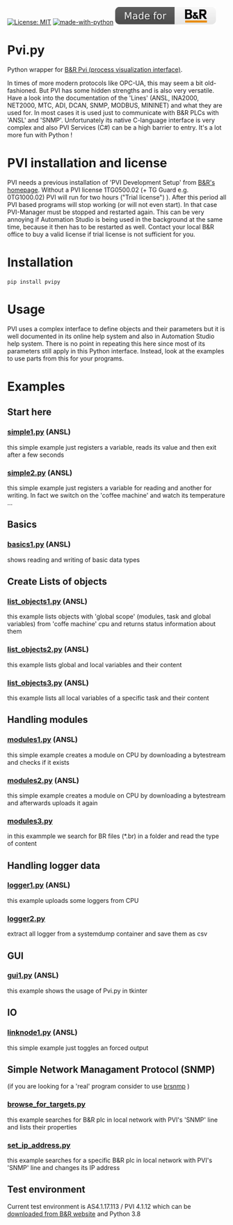 [![License: MIT](https://img.shields.io/badge/License-MIT-yellow.svg)](https://opensource.org/licenses/MIT)
[![made-with-python](https://img.shields.io/badge/Made%20with-Python-1f425f.svg)](https://www.python.org/)
[![Made For B&R](https://github.com/hilch/BandR-badges/blob/main/Made-For-BrAutomation.svg)](https://www.br-automation.com)

# Pvi.py
Python wrapper for [B&amp;R Pvi (process visualization interface)](https://www.br-automation.com/en/products/software/automation-software/automation-netpvi/).

In times of more modern protocols like OPC-UA, this may seem a bit old-fashioned. 
But PVI has some hidden strengths and is also very versatile. 
Have a look into the documentation of the 'Lines' (ANSL, INA2000, NET2000, MTC, ADI, DCAN, SNMP, MODBUS, MININET) and what they are used for.
In most cases it is used just to communicate with B&R PLCs with 'ANSL' and 'SNMP'.
Unfortunately its native C-language interface is very complex and also PVI Services (C#) can be a high barrier to entry.
It's a lot more fun with Python !

# PVI installation and license
PVI needs a previous installation of 'PVI Development Setup' from [B&R's homepage](https://www.br-automation.com).
Without a PVI license 1TG0500.02 (+ TG Guard e.g. 0TG1000.02) PVI will run for two hours ("Trial license")
). 
After this period all PVI based programs will stop working (or will not even start).
In that case PVI-Manager must be stopped and restarted again. 
This can be very annoying if Automation Studio is being used in the background at the same time, because it then has to be restarted as well.
Contact your local B&R office to buy a valid license if trial license is not sufficient for you.

# Installation
```
pip install pvipy
```

# Usage
PVI uses a complex interface to define objects and their parameters but it is well documented
in its online help system and also in Automation Studio help system.
There is no point in repeating this here since most of its parameters still apply in this Python interface.
Instead, look at the examples to use parts from this for your programs.

# Examples

## Start here
### [simple1.py](examples/simple1.py) (ANSL)
this simple example just registers a variable, reads its value and then exit after a few seconds

### [simple2.py](examples/simple2.py) (ANSL)
this simple example just registers a variable for reading and another for writing. In fact we switch on the 'coffee machine' and watch its temperature ...

## Basics
### [basics1.py](examples/basics1.py) (ANSL)
shows reading and writing of basic data types

## Create Lists of objects
### [list_objects1.py](examples/list_objects1.py) (ANSL)
this example lists objects with 'global scope' (modules, task and global variables)
from 'coffe machine' cpu and returns status information about them

### [list_objects2.py](examples/list_objects2.py) (ANSL)
this example lists global and local variables and their content

### [list_objects3.py](examples/list_objects3.py) (ANSL)
this example lists all local variables of a specific task and their content

## Handling modules
### [modules1.py](examples/modules1.py) (ANSL)
this simple example creates a module on CPU by downloading a bytestream and checks if it exists

### [modules2.py](examples/modules2.py) (ANSL)
this simple example creates a module on CPU by downloading a bytestream and afterwards uploads it again

### [modules3.py](examples/modules3.py) 
in this exammple we search for BR files (*.br) in a folder and read the type of content

## Handling logger data

### [logger1.py](examples/logger1.py) (ANSL)
this example uploads some loggers from CPU

### [logger2.py](examples/logger2.py) 
extract all logger from a systemdump container and save them as csv


## GUI
### [gui1.py](examples/gui1.py) (ANSL)
this example shows the usage of Pvi.py in tkinter

## IO
### [linknode1.py](examples/linknode1.py) (ANSL)
this simple example just toggles an forced output

## Simple Network Managament Protocol (SNMP)
(if you are looking for a 'real' program consider to use [brsnmp](https://github.com/hilch/brsnmp) )

### [browse_for_targets.py](examples/browse_for_targets.py)
this example searches for B&R plc in local network with PVI's 'SNMP' line and lists their properties

### [set_ip_address.py](examples/set_ip_address.py)
this example searches for a specific B&R plc in local network with PVI's 'SNMP' line and changes its IP address

## Test environment
Current test environment is AS4.1.17.113 / PVI 4.1.12 which can be [downloaded from B&R website](https://www.br-automation.com/en/downloads/software/automation-studio/automation-studio-41/automation-studio-v41/) and Python 3.8


